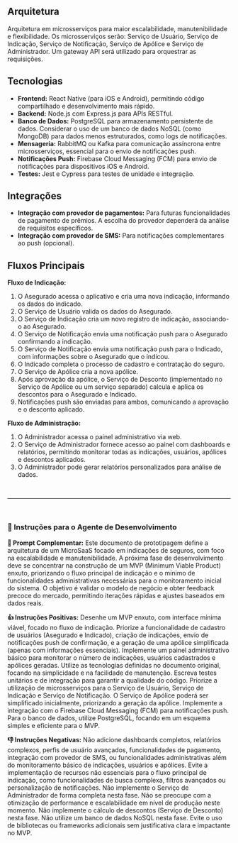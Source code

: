 ## Arquitetura

Arquitetura em microsserviços para maior escalabilidade, manutenibilidade e flexibilidade.  Os microsserviços serão:  Serviço de Usuário, Serviço de Indicação, Serviço de Notificação, Serviço de Apólice e Serviço de Administrador.  Um gateway API será utilizado para orquestrar as requisições.


## Tecnologias

* **Frontend:** React Native (para iOS e Android), permitindo código compartilhado e desenvolvimento mais rápido.
* **Backend:** Node.js com Express.js para APIs RESTful.
* **Banco de Dados:** PostgreSQL para armazenamento persistente de dados.  Considerar o uso de um banco de dados NoSQL (como MongoDB) para dados menos estruturados, como logs de notificações.
* **Mensageria:** RabbitMQ ou Kafka para comunicação assíncrona entre microsserviços, essencial para o envio de notificações push.
* **Notificações Push:** Firebase Cloud Messaging (FCM) para envio de notificações para dispositivos iOS e Android.
* **Testes:** Jest e Cypress para testes de unidade e integração.


## Integrações

* **Integração com provedor de pagamentos:** Para futuras funcionalidades de pagamento de prêmios.  A escolha do provedor dependerá da análise de requisitos específicos.
* **Integração com provedor de SMS:**  Para notificações complementares ao push (opcional).


## Fluxos Principais

**Fluxo de Indicação:**

1. O Asegurado acessa o aplicativo e cria uma nova indicação, informando os dados do indicado.
2. O Serviço de Usuário valida os dados do Asegurado.
3. O Serviço de Indicação cria um novo registro de indicação, associando-o ao Asegurado.
4. O Serviço de Notificação envia uma notificação push para o Asegurado confirmando a indicação.
5. O Serviço de Notificação envia uma notificação push para o Indicado, com informações sobre o Asegurado que o indicou.
6. O Indicado completa o processo de cadastro e contratação do seguro.
7. O Serviço de Apólice cria a nova apólice.
8. Após aprovação da apólice, o Serviço de Desconto (implementado no Serviço de Apólice ou um serviço separado) calcula e aplica os descontos para o Asegurado e Indicado.
9. Notificações push são enviadas para ambos, comunicando a aprovação e o desconto aplicado.

**Fluxo de Administração:**

1. O Administrador acessa o painel administrativo via web.
2. O Serviço de Administrador fornece acesso ao painel com dashboards e relatórios, permitindo monitorar todas as indicações, usuários, apólices e descontos aplicados.
3. O Administrador pode gerar relatórios personalizados para análise de dados.

<br>
<hr>
<br>

### 🧠 Instruções para o Agente de Desenvolvimento

**📝 Prompt Complementar:**
Este documento de prototipagem define a arquitetura de um MicroSaaS focado em indicações de seguros, com foco na escalabilidade e manutenibilidade. A próxima fase de desenvolvimento deve se concentrar na construção de um MVP (Minimum Viable Product) enxuto, priorizando o fluxo principal de indicação e o mínimo de funcionalidades administrativas necessárias para o monitoramento inicial do sistema. O objetivo é validar o modelo de negócio e obter feedback precoce do mercado, permitindo iterações rápidas e ajustes baseados em dados reais.


**👍 Instruções Positivas:**
Desenhe um MVP enxuto, com interface mínima viável, focado no fluxo de indicação. Priorize a funcionalidade de cadastro de usuários (Asegurado e Indicado), criação de indicações, envio de notificações push de confirmação, e a geração de uma apólice simplificada (apenas com informações essenciais).  Implemente um painel administrativo básico para monitorar o número de indicações, usuários cadastrados e apólices geradas.  Utilize as tecnologias definidas no documento original, focando na simplicidade e na facilidade de manutenção.  Escreva testes unitários e de integração para garantir a qualidade do código.  Priorize a utilização de microsserviços para o Serviço de Usuário, Serviço de Indicação e Serviço de Notificação.  O Serviço de Apólice poderá ser simplificado inicialmente, priorizando a geração da apólice.  Implemente a integração com o Firebase Cloud Messaging (FCM) para notificações push.  Para o banco de dados, utilize PostgreSQL, focando em um esquema simples e eficiente para o MVP.


**👎 Instruções Negativas:**
Não adicione dashboards completos, relatórios complexos, perfis de usuário avançados, funcionalidades de pagamento, integração com provedor de SMS, ou funcionalidades administrativas além do monitoramento básico de indicações, usuários e apólices.  Evite a implementação de recursos não essenciais para o fluxo principal de indicação, como funcionalidades de busca complexa, filtros avançados ou personalização de notificações.  Não implemente o Serviço de Administrador de forma completa nesta fase.  Não se preocupe com a otimização de performance e escalabilidade em nível de produção neste momento.  Não implemente o cálculo de descontos (Serviço de Desconto) nesta fase.  Não utilize um banco de dados NoSQL nesta fase.  Evite o uso de bibliotecas ou frameworks adicionais sem justificativa clara e impactante no MVP.
